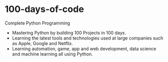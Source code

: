 # 100-days-of-code
Complete Python Programming

* Mastering Python by building 100 Projects in 100 days.
* Learning the latest tools and technologies used at large companies such as Apple, Google and Netflix.
* Learning automation, game, app and web development, data science and machine learning all using Python.
